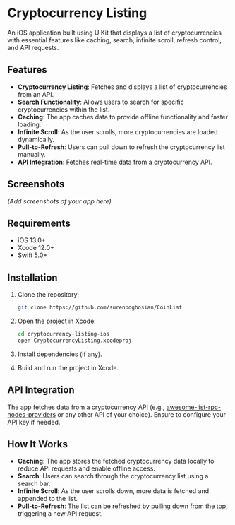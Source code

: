 # Cryptocurrency Listing

An iOS application built using UIKit that displays a list of cryptocurrencies with essential features like caching, search, infinite scroll, refresh control, and API requests.

## Features

- **Cryptocurrency Listing**: Fetches and displays a list of cryptocurrencies from an API.
- **Search Functionality**: Allows users to search for specific cryptocurrencies within the list.
- **Caching**: The app caches data to provide offline functionality and faster loading.
- **Infinite Scroll**: As the user scrolls, more cryptocurrencies are loaded dynamically.
- **Pull-to-Refresh**: Users can pull down to refresh the cryptocurrency list manually.
- **API Integration**: Fetches real-time data from a cryptocurrency API.

## Screenshots

*(Add screenshots of your app here)*

## Requirements

- iOS 13.0+
- Xcode 12.0+
- Swift 5.0+

## Installation

1. Clone the repository:
   ```bash
   git clone https://github.com/surenpoghosian/CoinList
   ```

2. Open the project in Xcode:
   ```bash
   cd cryptocurrency-listing-ios
   open CryptocurrencyListing.xcodeproj
   ```

3. Install dependencies (if any).

4. Build and run the project in Xcode.

## API Integration

The app fetches data from a cryptocurrency API (e.g., [awesome-list-rpc-nodes-providers](https://github.com/arddluma/awesome-list-rpc-nodes-providers) or any other API of your choice). Ensure to configure your API key if needed.

## How It Works

- **Caching**: The app stores the fetched cryptocurrency data locally to reduce API requests and enable offline access.
- **Search**: Users can search through the cryptocurrency list using a search bar.
- **Infinite Scroll**: As the user scrolls down, more data is fetched and appended to the list.
- **Pull-to-Refresh**: The list can be refreshed by pulling down from the top, triggering a new API request.
